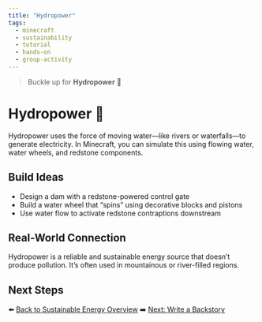 ```yaml
---
title: "Hydropower"
tags:
  - minecraft
  - sustainability
  - tutorial
  - hands-on
  - group-activity
---
```


> Buckle up for **Hydropower** 🎉

# Hydropower 🌊

Hydropower uses the force of moving water—like rivers or waterfalls—to generate electricity. In Minecraft, you can simulate this using flowing water, water wheels, and redstone components.

## Build Ideas
- Design a dam with a redstone-powered control gate
- Build a water wheel that “spins” using decorative blocks and pistons
- Use water flow to activate redstone contraptions downstream

## Real-World Connection
Hydropower is a reliable and sustainable energy source that doesn’t produce pollution. It’s often used in mountainous or river-filled regions.

## Next Steps
⬅️ [Back to Sustainable Energy Overview](/sustainability_lab/Day-3/00_intro)
➡️ [Next: Write a Backstory](/sustainability_lab/Day-3/01_backstory)
